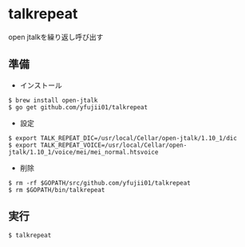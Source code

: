 # talkrepeat

open jtalkを繰り返し呼び出す

## 準備

- インストール
```
$ brew install open-jtalk
$ go get github.com/yfujii01/talkrepeat
```

- 設定
```
$ export TALK_REPEAT_DIC=/usr/local/Cellar/open-jtalk/1.10_1/dic
$ export TALK_REPEAT_VOICE=/usr/local/Cellar/open-jtalk/1.10_1/voice/mei/mei_normal.htsvoice
```

- 削除
```
$ rm -rf $GOPATH/src/github.com/yfujii01/talkrepeat
$ rm $GOPATH/bin/talkrepeat
```

## 実行

```
$ talkrepeat
```